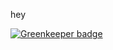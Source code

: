 hey


[![Greenkeeper badge](https://badges.greenkeeper.io/neighbourhoodie/gk-test.svg?token=dd40798eb5a9f9055bd290ee1ef5dff99187ca76fc57f2970d006380fb044add&ts=1501679971843)](https://greenkeeper.io/)
